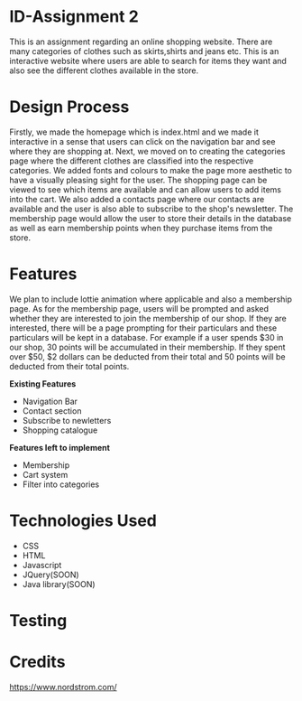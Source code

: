 # ID-Assignment 2
This is an assignment regarding an online shopping website. There are many categories of clothes such as skirts,shirts and jeans etc. This is an interactive website where users are able to search for items they want and also see the different clothes available in the store.

# Design Process
Firstly, we made the homepage which is index.html and we made it interactive in a sense that users can click on the navigation bar and see where they are shopping at. Next, we moved on to creating the categories page where the different clothes are classified into the respective categories. We added fonts and colours to make the page more aesthetic to have a visually pleasing sight for the user. The shopping page can be viewed to see which items are available and can allow users to add items into the cart. We also added a contacts page where our contacts are available and the user is also able to subscribe to the shop's newsletter. The membership page would allow the user to store their details in the database as well as earn membership points when they purchase items from the store.

# Features
We plan to include lottie animation where applicable and also a membership page. As for the membership page, users will be prompted and asked whether they are interested to join the membership of our shop. If they are interested, there will be a page prompting for their particulars and these particulars will be kept in a database. For example if a user spends $30 in our shop, 30 points will be accumulated in their membership. If they spent over $50, $2 dollars can be deducted from their total and 50 points will be deducted from their total points.

**Existing Features**
- Navigation Bar
- Contact section
- Subscribe to newletters
- Shopping catalogue
 

 **Features left to implement**
 - Membership
 - Cart system
 - Filter into categories
 
 # Technologies Used
 - CSS
 - HTML
 - Javascript
 - JQuery(SOON)
 - Java library(SOON)
 
 # Testing
 
 # Credits
 https://www.nordstrom.com/
 
